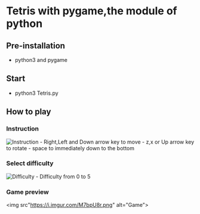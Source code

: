 # Tetris with pygame,the module of python

## Pre-installation
- python3 and pygame

## Start
- python3 Tetris.py

## How to play

### Instruction
<img src="https://i.imgur.com/Z6OjMKC.png" alt="Instruction">
- Right,Left and Down arrow key to move
- z,x or Up arrow key to rotate
- space to immediately down to the bottom

### Select difficulty
<img src="https://i.imgur.com/W8g0IiD.png" alt="Difficulty">
- Difficulty from 0 to 5

### Game preview
<img src"https://i.imgur.com/M7bpU8r.png" alt="Game">
